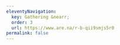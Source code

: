 ```yaml
---
eleventyNavigation:
  key: Gathering &nearr;
  order: 3
  url: https://www.are.na/r-b-qii9smjs5r0
permalink: false
---
```

